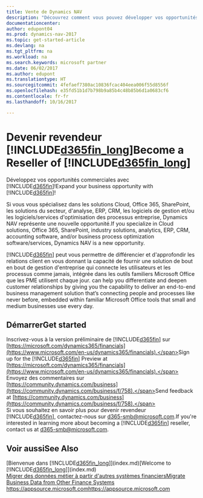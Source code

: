 ```yaml
---
title: Vente de Dynamics NAV
description: "Découvrez comment vous pouvez développer vos opportunités commerciales et devenir un partenaire certifié Microsoft et un revendeur de Dynamics NAV."
documentationcenter: 
author: edupont04
ms.prod: dynamics-nav-2017
ms.topic: get-started-article
ms.devlang: na
ms.tgt_pltfrm: na
ms.workload: na
ms.search.keywords: microsoft partner
ms.date: 06/02/2017
ms.author: edupont
ms.translationtype: HT
ms.sourcegitcommit: 4fefaef7380ac10836fcac404eea006f55d8556f
ms.openlocfilehash: e35fd51b1d7b798b9a85b4c48b85b6d1a0683cf6
ms.contentlocale: fr-fr
ms.lasthandoff: 10/16/2017

---
```

# <a name="become-a-reseller-of-included365finlongincludesd365finlongmdmd"></a><span data-ttu-id="23ac7-103">Devenir revendeur [!INCLUDE[d365fin_long](includes/d365fin_long_md.md)]</span><span class="sxs-lookup"><span data-stu-id="23ac7-103">Become a Reseller of [!INCLUDE[d365fin_long](includes/d365fin_long_md.md)]</span></span>
<span data-ttu-id="23ac7-104">Développez vos opportunités commerciales avec [!INCLUDE[d365fin](includes/d365fin_md.md)]!</span><span class="sxs-lookup"><span data-stu-id="23ac7-104">Expand your business opportunity with [!INCLUDE[d365fin](includes/d365fin_md.md)]!</span></span>  

<span data-ttu-id="23ac7-105">Si vous vous spécialisez dans les solutions Cloud, Office 365, SharePoint, les solutions du secteur, d'analyse, ERP, CRM, les logiciels de gestion et/ou les logiciels/services d'optimisation des processus entreprise, Dynamics NAV représente une nouvelle opportunité.</span><span class="sxs-lookup"><span data-stu-id="23ac7-105">If you specialize in Cloud solutions, Office 365, SharePoint, industry solutions, analytics, ERP, CRM, accounting software, and/or business process optimization software/services, Dynamics NAV is a new opportunity.</span></span>   

[!INCLUDE[d365fin](includes/d365fin_md.md)]<span data-ttu-id="23ac7-106"> peut vous permettre de différencier et d'approfondir les relations client en vous donnant la capacité de fournir une solution de bout en bout de gestion d'entreprise qui connecte les utilisateurs et les processus comme jamais, intégrée dans les outils familiers Microsoft Office que les PME utilisent chaque jour.</span><span class="sxs-lookup"><span data-stu-id="23ac7-106"> can help you differentiate and deepen customer relationships by giving you the capability to deliver an end-to-end business management solution that’s connecting people and processes like never before, embedded within familiar Microsoft Office tools that small and medium businesses use every day.</span></span>  

## <a name="get-started"></a><span data-ttu-id="23ac7-107">Démarrer</span><span class="sxs-lookup"><span data-stu-id="23ac7-107">Get started</span></span>
<span data-ttu-id="23ac7-108">Inscrivez-vous à la version préliminaire de [!INCLUDE[d365fin](includes/d365fin_md.md)] sur [https://microsoft.com/dynamics365/financials](https://www.microsoft.com/en-us/dynamics365/financials).</span><span class="sxs-lookup"><span data-stu-id="23ac7-108">Sign up for the [!INCLUDE[d365fin](includes/d365fin_md.md)] Preview at [https://microsoft.com/dynamics365/financials](https://www.microsoft.com/en-us/dynamics365/financials).</span></span>  
<span data-ttu-id="23ac7-109">Envoyez des commentaires sur [https://community.dynamics.com/business](https://community.dynamics.com/business/f/758).</span><span class="sxs-lookup"><span data-stu-id="23ac7-109">Send feedback at [https://community.dynamics.com/business](https://community.dynamics.com/business/f/758).</span></span>  
<span data-ttu-id="23ac7-110">Si vous souhaitez en savoir plus pour devenir revendeur [!INCLUDE[d365fin](includes/d365fin_md.md)], contactez-nous sur [d365-smb@microsoft.com](mailto:d365-smb@microsoft.com).</span><span class="sxs-lookup"><span data-stu-id="23ac7-110">If you're interested in learning more about becoming a [!INCLUDE[d365fin](includes/d365fin_md.md)] reseller, contact us at [d365-smb@microsoft.com](mailto:d365-smb@microsoft.com).</span></span>  

## <a name="see-also"></a><span data-ttu-id="23ac7-111">Voir aussi</span><span class="sxs-lookup"><span data-stu-id="23ac7-111">See Also</span></span>
<span data-ttu-id="23ac7-112">[Bienvenue dans [!INCLUDE[d365fin_long](includes/d365fin_long_md.md)]](index.md)</span><span class="sxs-lookup"><span data-stu-id="23ac7-112">[Welcome to [!INCLUDE[d365fin_long](includes/d365fin_long_md.md)]](index.md)</span></span>  
[<span data-ttu-id="23ac7-113">Migrer des données métier à partir d'autres systèmes financiers</span><span class="sxs-lookup"><span data-stu-id="23ac7-113">Migrate Business Data from Other Finance Systems</span></span>](upload-data.md)  
[<span data-ttu-id="23ac7-114">https://appsource.microsoft.com</span><span class="sxs-lookup"><span data-stu-id="23ac7-114">https://appsource.microsoft.com</span></span>](https://appsource.microsoft.com/en-us/?product=project-madeira)  

